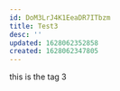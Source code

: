 ```yaml
---
id: DoM3LrJ4K1EeaDR7ITbzm
title: Test3
desc: ''
updated: 1628062352858
created: 1628062347805
---
```


this is the tag 3